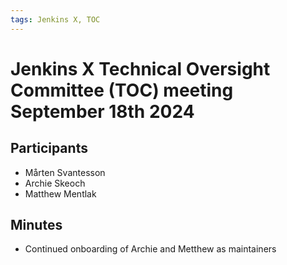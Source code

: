 ```yaml
---
tags: Jenkins X, TOC
---
```

# Jenkins X Technical Oversight Committee (TOC) meeting September 18th 2024

## Participants

- Mårten Svantesson
- Archie Skeoch
- Matthew Mentlak

## Minutes


- Continued onboarding of Archie and Metthew as maintainers
